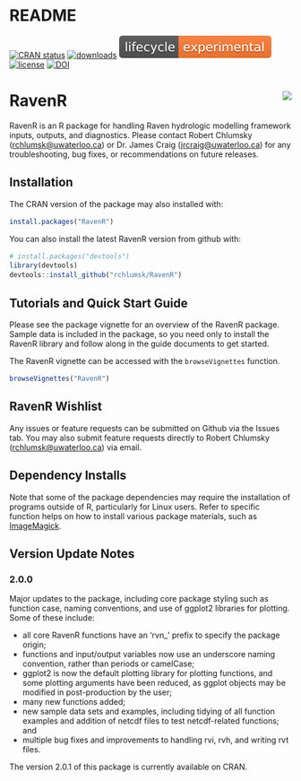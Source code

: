 README
================

[![CRAN
status](https://www.r-pkg.org/badges/version/RavenR)](https://cran.r-project.org/package=RavenR)
[![downloads](http://cranlogs.r-pkg.org/badges/grand-total/RavenR?color=yellowgreen)](http://cranlogs.r-pkg.org/badges/grand-total/RavenR?color=yellowgreen)
![lifecycle](./man/figures/lifecycle-experimental.svg)
[![license](https://img.shields.io/badge/license-GPL3-lightgrey.svg)](https://choosealicense.com/)
[![DOI](https://zenodo.org/badge/DOI/10.5281/zenodo.4248183.svg)](https://doi.org/10.5281/zenodo.4248183)

# RavenR <img src="inst/extdata/logo/RavenR_logo_small.png" align="right" />

RavenR is an R package for handling Raven hydrologic modelling framework
inputs, outputs, and diagnostics. Please contact Robert Chlumsky
(<rchlumsk@uwaterloo.ca>) or Dr. James Craig (<jrcraig@uwaterloo.ca>)
for any troubleshooting, bug fixes, or recommendations on future
releases.

## Installation

The CRAN version of the package may also installed with:
``` r
install.packages("RavenR")
```

You can also install the latest RavenR version from github with:

``` r
# install.packages("devtools")
library(devtools)
devtools::install_github("rchlumsk/RavenR")
```

## Tutorials and Quick Start Guide

Please see the package vignette for an overview of the RavenR package. 
Sample data is included in the package, so you need only
to install the RavenR library and follow along in the guide documents to
get started.

The RavenR vignette can be accessed with the `browseVignettes` function.
``` r
browseVignettes("RavenR")
```

## RavenR Wishlist

Any issues or feature requests can be submitted on Github via the Issues
tab. You may also submit feature requests directly to Robert Chlumsky
(<rchlumsk@uwaterloo.ca>) via email.

## Dependency Installs

Note that some of the package dependencies may require the installation
of programs outside of R, particularly for Linux users. Refer to
specific function helps on how to install various package materials,
such as [ImageMagick](https://www.imagemagick.org/script/download.php).

## Version Update Notes

### 2.0.0

Major updates to the package, including core package styling such as
function case, naming conventions, and use of ggplot2 libraries for
plotting. Some of these include:

  - all core RavenR functions have an ‘rvn\_’ prefix to specify the
    package origin;  
  - functions and input/output variables now use an underscore naming
    convention, rather than periods or camelCase;  
  - ggplot2 is now the default plotting library for plotting functions,
    and some plotting arguments have been reduced, as ggplot objects may
    be modified in post-production by the user;  
  - many new functions added;  
  - new sample data sets and examples, including tidying of all function
    examples and addition of netcdf files to test netcdf-related
    functions; and  
  - multiple bug fixes and improvements to handling rvi, rvh, and
    writing rvt files.

The version 2.0.1 of this package is currently available on CRAN.
